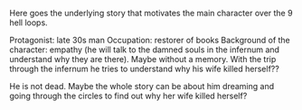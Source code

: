 Here goes the underlying story that motivates the main character over the 9 hell loops. 

Protagonist: late 30s man
Occupation: restorer of books
Background of the character: empathy (he will talk to the damned souls in the infernum and understand why they are there). 
Maybe without a memory. With the trip through the infernum he tries to understand why his wife killed herself??

He is not dead. Maybe the whole story can be about him dreaming and going through the circles to find out why her wife killed herself? 

